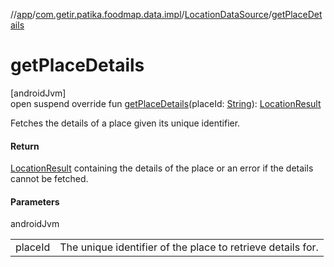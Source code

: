 //[app](../../../index.md)/[com.getir.patika.foodmap.data.impl](../index.md)/[LocationDataSource](index.md)/[getPlaceDetails](get-place-details.md)

# getPlaceDetails

[androidJvm]\
open suspend override fun [getPlaceDetails](get-place-details.md)(placeId: [String](https://kotlinlang.org/api/latest/jvm/stdlib/kotlin/-string/index.html)): [LocationResult](../../com.getir.patika.foodmap.ui/-location-result/index.md)

Fetches the details of a place given its unique identifier.

#### Return

[LocationResult](../../com.getir.patika.foodmap.ui/-location-result/index.md) containing the details of the place or an error if the details     cannot be fetched.

#### Parameters

androidJvm

| | |
|---|---|
| placeId | The unique identifier of the place to retrieve details for. |
